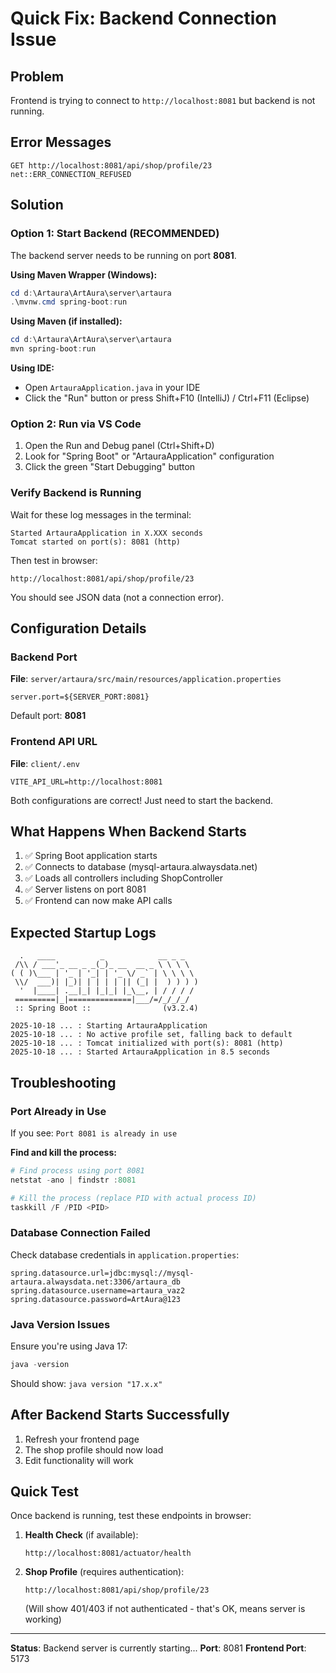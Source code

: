 # Quick Fix: Backend Connection Issue

## Problem
Frontend is trying to connect to `http://localhost:8081` but backend is not running.

## Error Messages
```
GET http://localhost:8081/api/shop/profile/23 net::ERR_CONNECTION_REFUSED
```

## Solution

### Option 1: Start Backend (RECOMMENDED)

The backend server needs to be running on port **8081**.

**Using Maven Wrapper (Windows):**
```powershell
cd d:\Artaura\ArtAura\server\artaura
.\mvnw.cmd spring-boot:run
```

**Using Maven (if installed):**
```powershell
cd d:\Artaura\ArtAura\server\artaura
mvn spring-boot:run
```

**Using IDE:**
- Open `ArtauraApplication.java` in your IDE
- Click the "Run" button or press Shift+F10 (IntelliJ) / Ctrl+F11 (Eclipse)

### Option 2: Run via VS Code
1. Open the Run and Debug panel (Ctrl+Shift+D)
2. Look for "Spring Boot" or "ArtauraApplication" configuration
3. Click the green "Start Debugging" button

### Verify Backend is Running

Wait for these log messages in the terminal:
```
Started ArtauraApplication in X.XXX seconds
Tomcat started on port(s): 8081 (http)
```

Then test in browser:
```
http://localhost:8081/api/shop/profile/23
```

You should see JSON data (not a connection error).

## Configuration Details

### Backend Port
**File**: `server/artaura/src/main/resources/application.properties`
```properties
server.port=${SERVER_PORT:8081}
```
Default port: **8081**

### Frontend API URL
**File**: `client/.env`
```properties
VITE_API_URL=http://localhost:8081
```

Both configurations are correct! Just need to start the backend.

## What Happens When Backend Starts

1. ✅ Spring Boot application starts
2. ✅ Connects to database (mysql-artaura.alwaysdata.net)
3. ✅ Loads all controllers including ShopController
4. ✅ Server listens on port 8081
5. ✅ Frontend can now make API calls

## Expected Startup Logs

```
  .   ____          _            __ _ _
 /\\ / ___'_ __ _ _(_)_ __  __ _ \ \ \ \
( ( )\___ | '_ | '_| | '_ \/ _` | \ \ \ \
 \\/  ___)| |_)| | | | | || (_| |  ) ) ) )
  '  |____| .__|_| |_|_| |_\__, | / / / /
 =========|_|==============|___/=/_/_/_/
 :: Spring Boot ::                (v3.2.4)

2025-10-18 ... : Starting ArtauraApplication
2025-10-18 ... : No active profile set, falling back to default
2025-10-18 ... : Tomcat initialized with port(s): 8081 (http)
2025-10-18 ... : Started ArtauraApplication in 8.5 seconds
```

## Troubleshooting

### Port Already in Use
If you see: `Port 8081 is already in use`

**Find and kill the process:**
```powershell
# Find process using port 8081
netstat -ano | findstr :8081

# Kill the process (replace PID with actual process ID)
taskkill /F /PID <PID>
```

### Database Connection Failed
Check database credentials in `application.properties`:
```properties
spring.datasource.url=jdbc:mysql://mysql-artaura.alwaysdata.net:3306/artaura_db
spring.datasource.username=artaura_vaz2
spring.datasource.password=ArtAura@123
```

### Java Version Issues
Ensure you're using Java 17:
```powershell
java -version
```

Should show: `java version "17.x.x"`

## After Backend Starts Successfully

1. Refresh your frontend page
2. The shop profile should now load
3. Edit functionality will work

## Quick Test

Once backend is running, test these endpoints in browser:

1. **Health Check** (if available):
   ```
   http://localhost:8081/actuator/health
   ```

2. **Shop Profile** (requires authentication):
   ```
   http://localhost:8081/api/shop/profile/23
   ```
   (Will show 401/403 if not authenticated - that's OK, means server is working)

---

**Status**: Backend server is currently starting...
**Port**: 8081
**Frontend Port**: 5173
